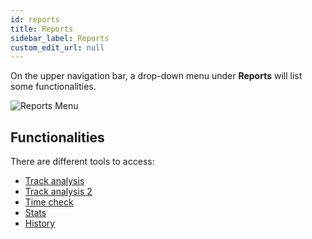 ```yaml
---
id: reports
title: Reports 
sidebar_label: Reports
custom_edit_url: null
---
```

On the upper navigation bar, a drop-down menu under **Reports** will list some functionalities.

![Reports Menu](/img/screenshots/report.png)

## Functionalities 
There are different tools to access:
* [Track analysis](tracking/trackanalysis)
* [Track analysis 2](tracking/trackanalysis2)
* [Time check](tracking/timecheck)
* [Stats](tracking/stats)
* [History](tracking/history)

